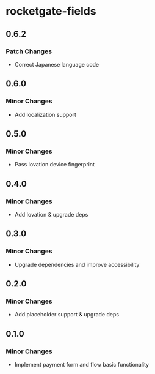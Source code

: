 # rocketgate-fields

## 0.6.2

### Patch Changes

- Correct Japanese language code

## 0.6.0

### Minor Changes

- Add localization support

## 0.5.0

### Minor Changes

- Pass Iovation device fingerprint

## 0.4.0

### Minor Changes

- Add Iovation & upgrade deps

## 0.3.0

### Minor Changes

- Upgrade dependencies and improve accessibility

## 0.2.0

### Minor Changes

- Add placeholder support & upgrade deps

## 0.1.0

### Minor Changes

- Implement payment form and flow basic functionality
